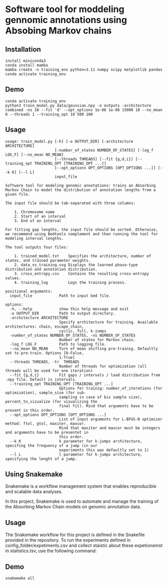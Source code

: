 # Software tool for moddeling gennomic annotations using Absobing Markov chains

## Installation

```shell
install miniconda3
conda install mamba
mamba create -n training_env python=3.11 numpy scipy matplotlib pandas 
conda activate training_env
```

## Demo

```shell
conda activate training_env
python3 train_model.py data/gaussian.npy -o outputs -architecture combined -ns 10 --fit 'd' --opt_options 1e-06 1e-06 15000 10 --no_mean 0 --threads 1 --training_opt 10 500 100
```

## Usage

```
usage: train_model.py [-h] [-o OUTPUT_DIR] [-architecture ARCHITECTURE]
                      [-number_of_states NUMBER_OF_STATES] [-log_f LOG_F] [--no_mean NO_MEAN]
                      [--threads THREADS] [--fit {g,d,i}] [--training_opt TRAINING_OPT [TRAINING_OPT ...]]
                      [--opt_options OPT_OPTIONS [OPT_OPTIONS ...]] [--k K] [--l L]
                      input_file

Software tool for modeling genomic annotations: trains an Absorbing Markov Chain to model the distribution of annotation lengths from a given file.

The input file should be tab-separated with three columns:

    1. Chromosome name
    2. Start of an interval
    3. End of an interval

For fitting gap lengths, the input file should be sorted. Otherwise, we recommend using Bedtools complement and then running the tool for modeling interval lengths.

The tool outputs four files:

    1. trained_model.txt    Specifies the architecture, number of states, and trained parameter weights.
    2. data_vs_training.svg Displays the learned phase-type distribution and annotation distribution.
    3. cross_entropy.csv    Contains the resulting cross-entropy values.
    4. training_log         Logs the training process.

positional arguments:
  input_file            Path to input bed file.

options:
  -h, --help            show this help message and exit
  -o OUTPUT_DIR         Path to output directory.
  -architecture ARCHITECTURE
                        Specify architecture for training. Available architectures: chain, escape_chain,
                        cyclic, full, k-jumps
  -number_of_states NUMBER_OF_STATES, -ns NUMBER_OF_STATES
                        Number of states for Markov chain.
  -log_f LOG_F          Path to logging file.
  --no_mean NO_MEAN     Turn of mean shifting pre-trainig. Defaultly set to pre-train. Options [0-False,
                        1-True]
  --threads THREADS, -tr  THREADS
                        Number of threads for optimization (all threads will be used for one iteration)
  --fit {g,d,i}         Fit gaps / intervals / load distribution from .npy file. Default is intervals.
  --training_opt TRAINING_OPT [TRAINING_OPT ...]
                        Options for trainig: number_of_iterations (for optimization), sample_size (for sub-
                        sampling in case of bis sample size), percent_to_vizualize (for visualizing the
                        final fit). Mind that arguments have to be present in this order.
  --opt_options OPT_OPTIONS [OPT_OPTIONS ...]
                        List of input arguments for L-BFGS-B optimizer method: ftol, gtol, maxiter, maxcor.
                        Mind that maxiter and maxcor must be integers and arguments have to be presentet in
                        this order.
  --k K                 k parameter for k-jumps architecture, specifing the frequency of a jump (in our
                        experiments this was defaultly set to 1)
  --l L                 l parameter for k-jumps architecture, specifying the lenght of a jump.
```

## Using Snakemake

Snakemake is a workflow management system that enables reproducible and scalable data analyses.

In this project, Snakemake is used to automate and manage the training of the Absorbing Markov Chain models on genomic annotation data.

## Usage

The Snakemake workflow for this project is defined in the Snakefile provided in the repository. To run the experiments defined in config_folder/expetiments.csv and collect staistic about these expetionemst in statistics.tsv, use the following command:

## Demo

```shell
snakemake all
```